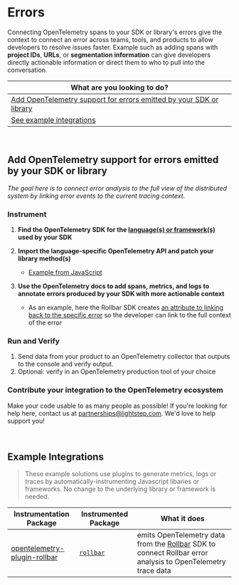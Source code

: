 # Errors

Connecting OpenTelemetry spans to your SDK or library's errors give the context to connect an error across teams, tools, and products to allow developers to resolve issues faster.  Example such as adding spans with **project IDs**, **URLs**, or **segmentation information** can give developers directly actionable information or direct them to who to pull into the conversation.

| What are you looking to do? | 
| ----- | 
| [Add OpenTelemetry support for errors emitted by your SDK or library](#add-opentelemetry-support-for-errors-emitted-by-your-sdk-or-library) |
| [See example integrations](#example-integrations) |

<br/>

## Add OpenTelemetry support for errors emitted by your SDK or library

_The goal here is to connect error analysis to the full view of the distributed system by linking error events to the current tracing context._


### Instrument

1. **Find the OpenTelemetry SDK for the [language(s) or framework(s)](https://opentelemetry.io/) used by your SDK**

2. **Import the language-specific OpenTelemetry API and patch your library method(s)**
   * [Example from JavaScript](https://github.com/lightstep/lightstep-partner-toolkit/blob/main/js/packages/opentelemetry-plugin-rollbar/src/rollbar.ts#L1)

3. **Use the OpenTelemetry docs to add spans, metrics, and logs to annotate errors produced by your SDK with more actionable context**
   * As an example, here the Rollbar SDK creates [an attribute to linking back to the specific error](https://github.com/lightstep/lightstep-partner-toolkit/blob/d42c616a227dedbc013e698bdee454f4844d571c/js/packages/opentelemetry-plugin-rollbar/src/rollbar.ts#L48) so the developer can link to the full context of the error

### Run and Verify

1. Send data from your product to an OpenTelemetry collector that outputs to the console and verify output.
2. Optional: verify in an OpenTelemetry production tool of your choice

### Contribute your integration to the OpenTelemetry ecosystem

Make your code usable to as many people as possible! If you're looking for help here, contact us at partnerships@lightstep.com. We'd love to help support you!

<br/>

## Example Integrations

> These example solutions use plugins to generate metrics, logs or traces by automatically-instrumenting Javascript libaries or frameworks. No change to the underlying library or framework is needed.

| Instrumentation Package | Instrumented Package | What it does |
| --- | --- | --- |
| [opentelemetry-plugin-rollbar](./js/packages/opentelemetry-plugin-rollbar) | [`rollbar`](https://github.com/rollbar/rollbar.js/) | emits OpenTelemetry data from the [Rollbar](https://rollbar.com/) SDK to connect Rollbar error analysis to OpenTelemetry trace data|

